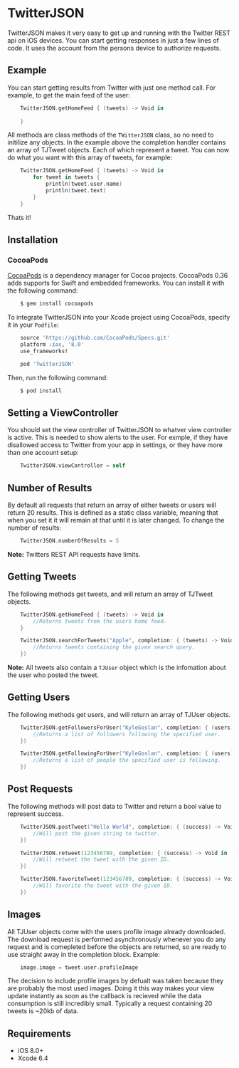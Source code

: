 # TwitterJSON

TwitterJSON makes it very easy to get up and running with the Twitter REST api on iOS devices. 
You can start getting responses in just a few lines of code. It uses the account from the persons device to 
authorize requests. 

## Example

You can start getting results from Twitter with just one method call. For example, to get the main feed of the user: 

```swift
	TwitterJSON.getHomeFeed { (tweets) -> Void in
            
    }
``` 

All methods are class methods of the `TWitterJSON` class, so no need to initilize any objects. In the example above the
completion handler contains an array of TJTweet objects. Each of which represent a tweet. You can now do what you want
with this array of tweets, for example: 

```swift
    TwitterJSON.getHomeFeed { (tweets) -> Void in
        for tweet in tweets {
            println(tweet.user.name)
            println(tweet.text)
        }
    }
```

Thats it!

## Installation

### CocoaPods

[CocoaPods](http://cocoapods.org) is a dependency manager for Cocoa projects. CocoaPods 0.36 adds   supports for Swift and embedded frameworks. You can install it with the following command:

```bash
    $ gem install cocoapods
```

To integrate TwitterJSON into your Xcode project using CocoaPods, specify it in your `Podfile`:

```ruby
    source 'https://github.com/CocoaPods/Specs.git'
    platform :ios, '8.0'
    use_frameworks!

    pod 'TwitterJSON'
```

Then, run the following command:

```bash
    $ pod install
```

## Setting a ViewController

You should set the view controller of TwitterJSON to whatver view controller is active. This is needed to show alerts to the user. For exmple, if they have disallowed access to Twitter from your app in settings, or they have more than one account setup:

```swift
    TwitterJSON.viewController = self
```

## Number of Results

By default all requests that return an array of either tweets or users will return 20 results. This is defined as a static class variable, meaning that when you set it it will remain at that until it is later changed. To change the number of results:

```swift 
    TwitterJSON.numberOfResults = 5 
```

**Note:** Twitters REST API requests have limits.

## Getting Tweets

The following methods get tweets, and will return an array of TJTweet objects.

```Swift
    TwitterJSON.getHomeFeed { (tweets) -> Void in
        //Returns tweets from the users home feed. 
    }
```

```Swift
    TwitterJSON.searchForTweets("Apple", completion: { (tweets) -> Void in
        //Returns tweets containing the given search query.
    })
```

**Note:** All tweets also contain a `TJUser` object which is 
the infomation about the user who posted the tweet. 

## Getting Users

The following methods get users, and will return an array of TJUser objects.

```swift
    TwitterJSON.getFollowersForUser("KyleGoslan", completion: { (users) -> Void in
        //Returns a list of followers following the specified user.
    })
```

```swift
    TwitterJSON.getFollowingForUser("KyleGoslan", completion: { (users) -> Void in
        //Returns a list of people the specified user is following.
    })
```

## Post Requests

The following methods will post data to Twitter and return a bool value to represent success. 

```swift 
    TwitterJSON.postTweet("Hello World", completion: { (success) -> Void in
        //Will post the given string to twitter.
    })
```

```swift
    TwitterJSON.retweet(123456789, completion: { (success) -> Void in
        //Will retweet the tweet with the given ID.
    })
```

```swift
    TwitterJSON.favoriteTweet(123456789, completion: { (success) -> Void in
        //Will favorite the tweet with the given ID.
    })
```

## Images 
    
All TJUser objects come with the users profile image already downloaded. The download request is performed asynchronously whenever you do any request and is comepleted before the objects are returned, so are ready to use straight away in the completion block. Example:

```swift 
    image.image = tweet.user.profileImage
```

The decision to include profile images by defualt was taken because they are probably the most used images. Doing it this way makes your view update instantly as soon as the callback is recieved while the data consumption is still incredibly small. Typically a request containing 20 tweets is ~20kb of data. 

## Requirements

- iOS 8.0+
- Xcode 6.4 
